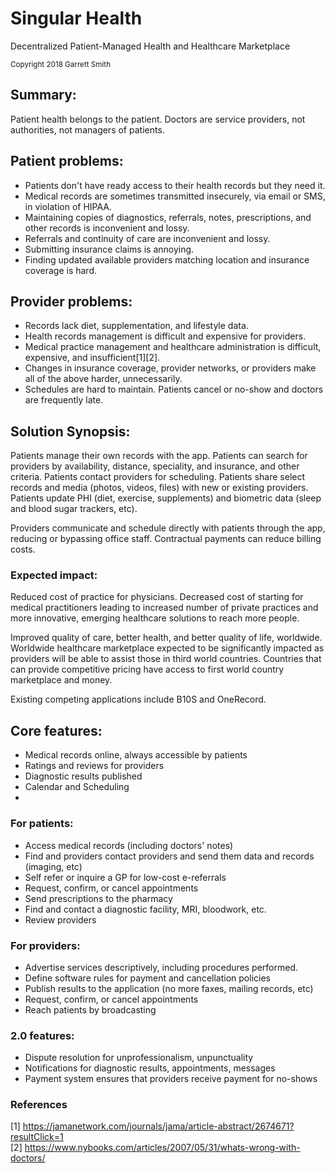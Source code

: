 # Singular Health
Decentralized Patient-Managed Health and Healthcare Marketplace
 
<sub>Copyright 2018 Garrett Smith</sub>

## Summary: 
Patient health belongs to the patient. Doctors are service providers, not authorities, not managers of patients. 

## Patient problems: 
* Patients don't have ready access to their health records but they need it.
* Medical records are sometimes transmitted insecurely, via email or SMS, in violation of HIPAA. 
* Maintaining copies of diagnostics, referrals, notes, prescriptions, and other records is inconvenient and lossy.
* Referrals and continuity of care are inconvenient and lossy. 
* Submitting insurance claims is annoying.
* Finding updated available providers matching location and insurance coverage is hard.

## Provider problems: 
* Records lack diet, supplementation, and lifestyle data.
* Health records management is difficult and expensive for providers. 
* Medical practice management and healthcare administration is difficult, expensive, and insufficient[1][2]. 
* Changes in insurance coverage, provider networks, or providers make all of the above harder, unnecessarily.
* Schedules are hard to maintain. Patients cancel or no-show and doctors are frequently late.
 
## Solution Synopsis: 
Patients manage their own records with the app. Patients can search for providers by availability, distance, speciality, and insurance, and other criteria. Patients contact providers for scheduling. Patients share select records and media (photos, videos, files) with new or existing providers. Patients update PHI (diet, exercise, supplements) and biometric data (sleep and blood sugar trackers, etc).

Providers communicate and schedule directly with patients through the app, reducing or bypassing office staff. Contractual payments can reduce billing costs.

### Expected impact:
Reduced cost of practice for physicians. Decreased cost of starting for medical practitioners leading to increased number of private practices and more innovative, emerging healthcare solutions to reach more people.

Improved quality of care, better health, and better quality of life, worldwide. Worldwide healthcare marketplace expected to be significantly impacted as providers will be able to assist those in third world countries. Countries that can provide competitive pricing have access to first world country marketplace and money. 

Existing competing applications include B10S and OneRecord. 

## Core features:
 * Medical records online, always accessible by patients
 * Ratings and reviews for providers
 * Diagnostic results published
 * Calendar and Scheduling
 * 
 
### For patients: 
 * Access medical records (including doctors' notes) 
 * Find and providers contact providers and send them data and records (imaging, etc)
 * Self refer or inquire a GP for low-cost e-referrals
 * Request, confirm, or cancel appointments
 * Send prescriptions to the pharmacy
 * Find and contact a diagnostic facility, MRI, bloodwork, etc.
 * Review providers

### For providers: 
 * Advertise services descriptively, including procedures performed.
 * Define software rules for payment and cancellation policies
 * Publish results to the application (no more faxes, mailing records, etc)
 * Request, confirm, or cancel appointments
 * Reach patients by broadcasting

### 2.0 features:
 * Dispute resolution for unprofessionalism, unpunctuality
 * Notifications for diagnostic results, appointments, messages
 * Payment system ensures that providers receive payment for no-shows


### References 
[1] https://jamanetwork.com/journals/jama/article-abstract/2674671?resultClick=1  
[2] https://www.nybooks.com/articles/2007/05/31/whats-wrong-with-doctors/

